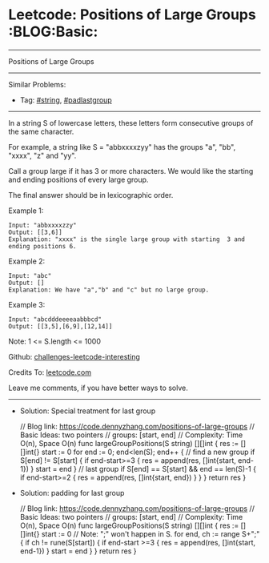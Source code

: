 # Leetcode: Positions of Large Groups     :BLOG:Basic:


---

Positions of Large Groups  

---

Similar Problems:  
-   Tag: [#string](https://code.dennyzhang.com/tag/string), [#padlastgroup](https://code.dennyzhang.com/tag/padlastgroup)

---

In a string S of lowercase letters, these letters form consecutive groups of the same character.  

For example, a string like S = "abbxxxxzyy" has the groups "a", "bb", "xxxx", "z" and "yy".  

Call a group large if it has 3 or more characters.  We would like the starting and ending positions of every large group.  

The final answer should be in lexicographic order.  

Example 1:  

    Input: "abbxxxxzzy"
    Output: [[3,6]]
    Explanation: "xxxx" is the single large group with starting  3 and ending positions 6.

Example 2:  

    Input: "abc"
    Output: []
    Explanation: We have "a","b" and "c" but no large group.

Example 3:  

    Input: "abcdddeeeeaabbbcd"
    Output: [[3,5],[6,9],[12,14]]

Note:  1 <= S.length <= 1000  

Github: [challenges-leetcode-interesting](https://github.com/DennyZhang/challenges-leetcode-interesting/tree/master/positions-of-large-groups)  

Credits To: [leetcode.com](https://leetcode.com/problems/positions-of-large-groups/description/)  

Leave me comments, if you have better ways to solve.  

---

-   Solution: Special treatment for last group

    // Blog link: https://code.dennyzhang.com/positions-of-large-groups
    // Basic Ideas: two pointers
    //   groups: [start, end]
    // Complexity: Time O(n), Space O(n)
    func largeGroupPositions(S string) [][]int {
        res := [][]int{}
        start := 0
        for end := 0; end<len(S); end++ {
            // find a new group
            if S[end] != S[start] {
                if end-start>=3 {
                    res = append(res, []int{start, end-1})
                }
                start = end
            }
            // last group
            if S[end] == S[start] && end == len(S)-1 {
                if end-start>=2 {
                    res = append(res, []int{start, end})
                }
            }
        }
        return res
    }

-   Solution: padding for last group

    // Blog link: https://code.dennyzhang.com/positions-of-large-groups
    // Basic Ideas: two pointers
    //   groups: [start, end]
    // Complexity: Time O(n), Space O(n)
    func largeGroupPositions(S string) [][]int {
        res := [][]int{}
        start := 0
        // Note: ";" won't happen in S. 
        for end, ch := range S+";" {
            if ch != rune(S[start]) {
                if end-start >=3 {
                    res = append(res, []int{start, end-1})
                }
                start = end
            }
        }
        return res
    }